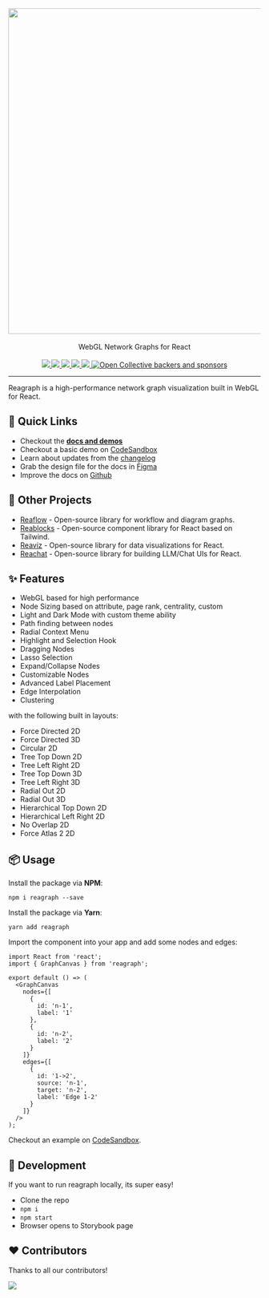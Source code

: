 <div align="center">
  <img width="650" src="docs/assets/logo-light.png">
  <br />
  <br />
  WebGL Network Graphs for React
  <br /><br />
  <a href="https://github.com/reaviz/reagraph/workflows/build/" target="_blank">
    <img src="https://github.com/reaviz/reagraph/workflows/build/badge.svg?branch=master" />
  </a>
  <a href="https://npm.im/reagraph" target="_blank">
    <img src="https://img.shields.io/npm/v/reagraph.svg" />
  </a>
  <a href="https://npm.im/reagraph" target="_blank">
    <img src="https://badgen.net/npm/dw/reagraph" />
  </a>
  <a href="https://github.com/reaviz/reagraph/blob/master/LICENSE" target="_blank">
    <img src="https://badgen.now.sh/badge/license/apache2" />
  </a>
  <a href="https://discord.gg/tt8wGExq35" target="_blank">
    <img src="https://img.shields.io/discord/773948315037073409?label=discord">
  </a>
  <a href="https://opencollective.com/reaviz" target="_blank">
    <img alt="Open Collective backers and sponsors" src="https://img.shields.io/opencollective/all/reaviz?label=backers">
  </a>
</div>

---

Reagraph is a high-performance network graph visualization built in WebGL for React.

## 🚀 Quick Links

- Checkout the [**docs and demos**](https://reagraph.dev)
- Checkout a basic demo on [CodeSandbox](https://codesandbox.io/s/reagraph-example-mwh96q)
- Learn about updates from the [changelog](CHANGELOG.md)
- Grab the design file for the docs in [Figma](https://www.figma.com/design/LuzR9boL1R2koYdBhYnmjy/Reagraph-Landing-Page?m=auto&t=ICLJ3pdSAzMd5h1e-1)
- Improve the docs on [Github](https://github.com/reaviz/reagraph-website)

## 💎 Other Projects

- [Reaflow](https://reaflow.dev?utm=reagraph) - Open-source library for workflow and diagram graphs.
- [Reablocks](https://reablocks.dev?utm=reagraph) - Open-source component library for React based on Tailwind.
- [Reaviz](https://reaviz.dev?utm=reagraph) - Open-source library for data visualizations for React. 
- [Reachat](https://reachat.dev?utm=reagraph) - Open-source library for building LLM/Chat UIs for React.

## ✨ Features
- WebGL based for high performance
- Node Sizing based on attribute, page rank, centrality, custom
- Light and Dark Mode with custom theme ability
- Path finding between nodes
- Radial Context Menu
- Highlight and Selection Hook
- Dragging Nodes
- Lasso Selection
- Expand/Collapse Nodes
- Customizable Nodes
- Advanced Label Placement
- Edge Interpolation
- Clustering

with the following built in layouts:

- Force Directed 2D
- Force Directed 3D
- Circular 2D
- Tree Top Down 2D
- Tree Left Right 2D
- Tree Top Down 3D
- Tree Left Right 3D
- Radial Out 2D
- Radial Out 3D
- Hierarchical Top Down 2D
- Hierarchical Left Right 2D
- No Overlap 2D
- Force Atlas 2 2D

## 📦 Usage

Install the package via **NPM**:

```
npm i reagraph --save
```

Install the package via **Yarn**:

```
yarn add reagraph
```

Import the component into your app and add some nodes and edges:

```tsx
import React from 'react';
import { GraphCanvas } from 'reagraph';

export default () => (
  <GraphCanvas
    nodes={[
      {
        id: 'n-1',
        label: '1'
      },
      {
        id: 'n-2',
        label: '2'
      }
    ]}
    edges={[
      {
        id: '1->2',
        source: 'n-1',
        target: 'n-2',
        label: 'Edge 1-2'
      }
    ]}
  />
);
```

Checkout an example on [CodeSandbox](https://codesandbox.io/s/reagraph-example-mwh96q).

## 🔭 Development

If you want to run reagraph locally, its super easy!

- Clone the repo
- `npm i`
- `npm start`
- Browser opens to Storybook page

## ❤️ Contributors

Thanks to all our contributors!

<a href="https://github.com/reaviz/reaviz/graphs/contributors"><img src="https://opencollective.com/reaviz/contributors.svg?width=890" /></a>
